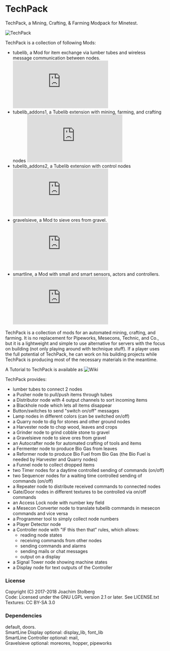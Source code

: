 # TechPack

TechPack, a Mining, Crafting, &amp; Farming Modpack for Minetest.

![TechPack](https://github.com/joe7575/techpack/blob/master/screenshot.png)

TechPack is a collection of following Mods:

* tubelib, a Mod for item exchange via lumber tubes and wireless message communication between nodes.
  ![README.md](https://github.com/joe7575/techpack/blob/master/tubelib/README.md)
* tubelib_addons1, a Tubelib extension with mining, farming, and crafting nodes
  ![README.md](https://github.com/joe7575/techpack/blob/master/tubelib_addons1/README.md)
* tubelib_addons2, a Tubelib extension with control nodes
  ![README.md](https://github.com/joe7575/techpack/blob/master/tubelib_addons2/README.md)
* gravelsieve, a Mod to sieve ores from gravel.
  ![README.md](https://github.com/joe7575/techpack/blob/master/gravelsieve/README.md)
* smartline, a Mod with small and smart sensors, actors and controllers.
  ![README.md](https://github.com/joe7575/techpack/blob/master/smartline/README.md)


TechPack is a collection of mods for an automated mining, crafting, and farming. It is no replacement for Pipeworks, Mesecons, Technic, and Co., but it is a lightweight and simple to use alternative for servers with the focus on building (not only playing around with technique stuff).
If a player uses the full potential of TechPack, he can work on his building projects while TechPack is producing most of the necessary materials in the meantime. 

A Tutorial to TechPack is available as ![Wiki](https://github.com/joe7575/techpack/wiki)

TechPack provides:
- lumber tubes to connect 2 nodes
- a Pusher node to pull/push items through tubes
- a Distributor node with 4 output channels to sort incoming items
- a Blackhole node which lets all items disappear
- Button/switches to send "switch on/off" messages
- Lamp nodes in different colors (can be switched on/off)
- a Quarry node to dig for stones and other ground nodes
- a Harvester node to chop wood, leaves and crops
- a Grinder node to grind cobble stone to gravel
- a Gravelsieve node to sieve ores from gravel
- an Autocrafter node for automated crafting of tools and items
- a Fermenter node to produce Bio Gas from leaves
- a Reformer node to produce Bio Fuel from Bio Gas (the Bio Fuel is needed by Harvester and Quarry nodes)
- a Funnel node to collect dropped items
- two Timer nodes for a daytime controlled sending of commands (on/off)
- two Sequencer nodes for a waiting time controlled sending of commands (on/off)
- a Repeater node to distribute received commands to connected nodes
- Gate/Door nodes in different textures to be controlled via on/off commands
- an Access Lock node with number key field 
- a Mesecon Converter node to translate tubelib commands in mesecon commands and vice versa
- a Programmer tool to simply collect node numbers
- a Player Detector node
- a Controller node with "IF this then that" rules, which allows: 
  - reading node states
  - receiving commands from other nodes
  - sending commands and alarms
  - sending mails or chat messages
  - output on a display
- a Signal Tower node showing machine states
- a Display node for text outputs of the Controller

### License
Copyright (C) 2017-2018 Joachim Stolberg  
Code: Licensed under the GNU LGPL version 2.1 or later. See LICENSE.txt  
Textures: CC BY-SA 3.0

### Dependencies 
default, doors.  
SmartLine Display optional: display_lib, font_lib  
SmartLine Controller optional: mail,  
Gravelsieve optional: moreores, hopper, pipeworks  

